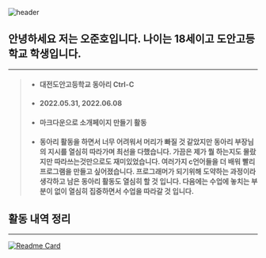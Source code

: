 ![header](https://capsule-render.vercel.app/api?type=waving&color=Seffd4&text=어서오세요!&desc=20312오준호&fontColor=000000&height=250&fontSize=100&fontAlignY=40)

## 안녕하세요 저는 오준호입니다. 나이는 18세이고 도안고등학교 학생입니다.
-----
> - #### 대전도안고등학교 동아리 Ctrl-C
> - #### 2022.05.31, 2022.06.08
> - #### 마크다운으로 소개페이지 만들기 활동
> - #### 동아리 활동을 하면서 너무 어려워서 머리가 빠질 것 같았지만 동아리 부장님의 지시를 열심히 따라가며 최선을 다했습니다. 가끔은 제가 뭘 하는지도 몰랐지만 따라쓰는것만으로도 재미있었습니다. 여러가지 c언어들을 더 배워 빨리 프로그램을 만들고 싶어졌습니다. 프로그래머가 되기위해 도약하는 과정이라 생각하고 남은 동아리 활동도 열심히 할 것 입니다. 다음에는 수업에 놓치는 부분이 없이 열심히 집중하면서 수업을 따라갈 것 입니다.

## 활동 내역 정리
-----
[![Readme Card](https://github-readme-stats.vercel.app/api/pin/?username=Lifecream&repo=2022-Ctrl-C-Activities)](https://github.com/Lifecream/2022-Ctrl-C-Activities)